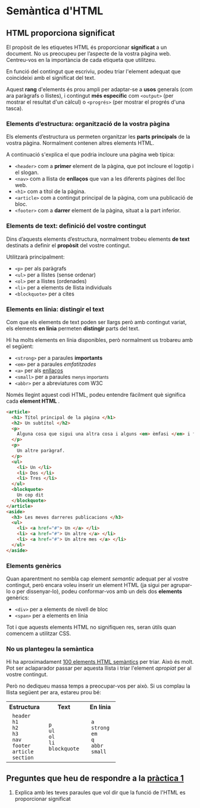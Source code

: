 # Semàntica d'HTML

## HTML proporciona significat

El propòsit de les etiquetes HTML és proporcionar **significat** a un document. No us preocupeu per l’aspecte de la vostra pàgina web. Centreu-vos en la importància de cada etiqueta que utilitzeu.

En funció del contingut que escriviu, podeu triar l'element adequat que coincideixi amb el significat del text.

Aquest **rang** d'elements és prou ampli per adaptar-se a **usos** generals (com ara paràgrafs o llistes), i contingut **més específic** com `<output>` (per mostrar el resultat d'un càlcul) o `<progrés>` (per mostrar el progrés d'una tasca).

### Elements d’estructura: organització de la vostra pàgina

Els elements d’estructura us permeten organitzar les **parts principals** de la vostra pàgina. Normalment contenen altres elements HTML.

A continuació s'explica el que podria incloure una pàgina web típica:

* `<header>` com a **primer** element de la pàgina, que pot incloure el logotip i el slogan.
* `<nav>` com a llista de **enllaços** que van a les diferents pàgines del lloc web.
* `<h1>` com a títol de la pàgina.
* `<article>` com a contingut principal de la pàgina, com una publicació de bloc.
* `<footer>` com a **darrer** element de la pàgina, situat a la part inferior.

### Elements de text: definició del vostre contingut

Dins d’aquests elements d’estructura, normalment trobeu elements **de text** destinats a definir el **propòsit** del vostre contingut.

Utilitzarà principalment:

* `<p>` per als paràgrafs
* `<ul>` per a llistes (sense ordenar)
* `<ol>` per a llistes (ordenades)
* `<li>` per a elements de llista individuals
* `<blockquote>` per a cites

### Elements en línia: distingir el text

Com que els elements de text poden ser llargs però amb contingut variat, els elements **en línia** permeten **distingir** parts del text.

Hi ha molts elements en línia disponibles, però normalment us trobareu amb el següent:

<ul>
  <li> <code>&lt;strong&gt;</code> per a paraules <strong> importants </strong> </li>
  <li> <code>&lt;em&gt;</code> per a paraules <em> emfatitzades </em> </li>
  <li> <code>&lt;a&gt;</code> per als <a href="#"> enllaços </a> </li>
  <li> <code>&lt;small&gt;</code> per a paraules <small> menys importants </small> </li>
  <li> <code>&lt;abbr&gt;</code> per a abreviatures com W3C </li>
</ul>

<apart class = "comentaris">
  Només llegint aquest codi HTML, podeu entendre fàcilment què significa cada <strong> element HTML </strong>.
</aside>

```html
<article>
  <h1> Títol principal de la pàgina </h1>
  <h2> Un subtítol </h2>
  <p>
    Alguna cosa que sigui una altra cosa i alguns <em> èmfasi </em> i fins i tot paraules <strong> importants </strong>.
  </p>
  <p>
    Un altre paràgraf.
  </p>
  <ul>
    <li> Un </li>
    <li> Dos </li>
    <li> Tres </li>
  </ul>
  <blockquote>
    Un cop dit
  </blockquote>
</article>
<aside>
  <h3> Les meves darreres publicacions </h3>
  <ul>
    <li> <a href="#"> Un </a> </li>
    <li> <a href="#"> Un altre </a> </li>
    <li> <a href="#"> Un altre mes </a> </li>
  </ul>
</aside>
```

### Elements genèrics

Quan aparentment no sembla cap element _semantic_ adequat per al vostre contingut, però encara voleu inserir un element HTML (ja sigui per agrupar-lo o per dissenyar-lo), podeu conformar-vos amb un dels dos **elements** genèrics:

* `<div>` per a elements de nivell de bloc
* `<span>` per a elements en línia

Tot i que aquests elements HTML no signifiquen res, seran útils quan comencem a utilitzar CSS.

### No us plantegeu la semàntica

Hi ha aproximadament [100 elements HTML semàntics](https://developer.mozilla.org/en-US/docs/Web/HTML/Element) per triar. Això és molt. Pot ser aclaparador passar per aquesta llista i triar l'element _apropiat_ per al vostre contingut.

Però no dediqueu massa temps a preocupar-vos per això. Si us complau la llista següent per ara, estareu prou bé:

<div class = "table">
  <table>
    <tr>
      <th> Estructura </th>
      <th> Text </th>
      <th> En línia </th>
    </tr>
    <tr>
      <td>
        <code> header </code> <br>
        <code> h1 </code> <br>
        <code> h2 </code> <br>
        <code> h3 </code> <br>
        <code> nav </code> <br>
        <code> footer </code> <br>
        <code> article </code> <br>
        <code> section </code>
      </td>
      <td>
        <code> p </code> <br>
        <code> ul </code> <br>
        <code> ol </code> <br>
        <code> li </code> <br>
        <code> blockquote </code>
      </td>
      <td>
        <code> a </code> <br>
        <code> strong </code> <br>
        <code> em </code> <br>
        <code> q </code> <br>
        <code> abbr </code> <br>
        <code> small </code>
      </td>
    </tr>
  </table>
</div>

## Preguntes que heu de respondre a la [pràctica 1](https://moodle.insjoaquimmir.cat/mod/assign/view.php?id=42051)

1. Explica amb les teves paraules que vol dir que la funció de l'HTML es proporcionar significat
